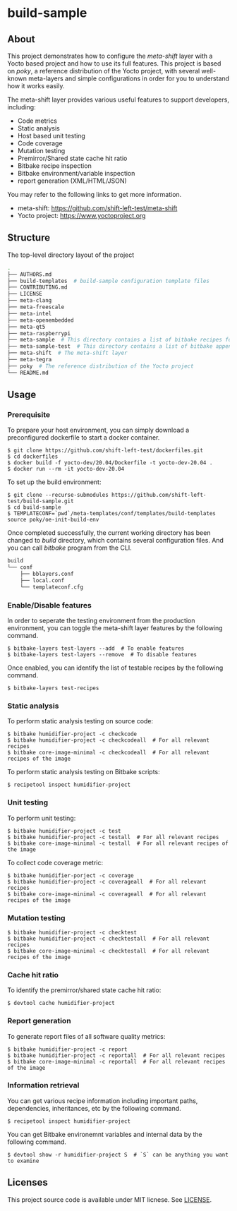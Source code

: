 # build-sample

## About

This project demonstrates how to configure the *meta-shift* layer with a Yocto based project and how to use its full features. This project is based on *poky*, a reference distribution of the Yocto project, with several well-known meta-layers and simple configurations in order for you to understand how it works easily.

The meta-shift layer provides various useful features to support developers, including:

* Code metrics
* Static analysis
* Host based unit testing
* Code coverage
* Mutation testing
* Premirror/Shared state cache hit ratio
* Bitbake recipe inspection
* Bitbake environment/variable inspection
* report generation (XML/HTML/JSON)

You may refer to the following links to get more information.

* meta-shift: https://github.com/shift-left-test/meta-shift
* Yocto project: https://www.yoctoproject.org


## Structure

The top-level directory layout of the project

```bash
.
├── AUTHORS.md
├── build-templates  # build-sample configuration template files
├── CONTRIBUTING.md
├── LICENSE
├── meta-clang
├── meta-freescale
├── meta-intel
├── meta-openembedded
├── meta-qt5
├── meta-raspberrypi
├── meta-sample  # This directory contains a list of bitbake recipes for testing purpose
├── meta-sample-test  # This directory contains a list of bitbake append files (.bbappend) to enable testing
├── meta-shift  # The meta-shift layer
├── meta-tegra
├── poky  # The reference distribution of the Yocto project
└── README.md
```

## Usage

### Prerequisite

To prepare your host environment, you can simply download a preconfigured dockerfile to start a docker container.

    $ git clone https://github.com/shift-left-test/dockerfiles.git
    $ cd dockerfiles
    $ docker build -f yocto-dev/20.04/Dockerfile -t yocto-dev-20.04 .
    $ docker run --rm -it yocto-dev-20.04

To set up the build environment:

    $ git clone --recurse-submodules https://github.com/shift-left-test/build-sample.git
    $ cd build-sample
    $ TEMPLATECONF=`pwd`/meta-templates/conf/templates/build-templates source poky/oe-init-build-env

Once completed successfully, the current working directory has been changed to *build* directory, which contains several configuration files. And you can call *bitbake* program from the CLI.
```bash
build
└── conf
    ├── bblayers.conf
    ├── local.conf
    └── templateconf.cfg
```

### Enable/Disable features

In order to seperate the testing environment from the production environment, you can toggle the meta-shift layer features by the following command.

    $ bitbake-layers test-layers --add  # To enable features
    $ bitbake-layers test-layers --remove  # To disable features

Once enabled, you can identify the list of testable recipes by the following command.

    $ bitbake-layers test-recipes

### Static analysis

To perform static analysis testing on source code:

    $ bitbake humidifier-project -c checkcode
    $ bitbake humidifier-project -c checkcodeall  # For all relevant recipes
    $ bitbake core-image-minimal -c checkcodeall  # For all relevant recipes of the image

To perform static analysis testing on Bitbake scripts:

    $ recipetool inspect humidifier-project

### Unit testing

To perform unit testing:

    $ bitbake humidifier-project -c test
    $ bitbake humidifier-project -c testall  # For all relevant recipes
    $ bitbake core-image-minimal -c testall  # For all relevant recipes of the image

To collect code coverage metric:

    $ bitbake humidifier-porject -c coverage
    $ bitbake humidifier-project -c coverageall  # For all relevant recipes
    $ bitbake core-image-minimal -c coverageall  # For all relevant recipes of the image

### Mutation testing

    $ bitbake humidifier-project -c checktest
    $ bitbake humidifier-project -c checktestall  # For all relevant recipes
    $ bitbake core-image-minimal -c checktestall  # For all relevant recipes of the image

### Cache hit ratio

To identify the premirror/shared state cache hit ratio:

    $ devtool cache humidifier-project

### Report generation

To generate report files of all software quality metrics:

    $ bitbake humidifier-project -c report
    $ bitbake humidifier-project -c reportall  # For all relevant recipes
    $ bitbake core-image-minimal -c reportall  # For all relevant recipes of the image

### Information retrieval

You can get various recipe information including important paths, dependencies, inheritances, etc by the following command.

    $ recipetool inspect humidifier-project

You can get Bitbake environemnt variables and internal data by the following command.

    $ devtool show -r humidifier-project S  # `S` can be anything you want to examine


## Licenses

This project source code is available under MIT licnese. See [LICENSE](LICENSE).
